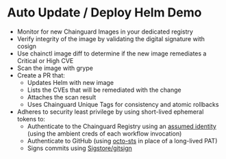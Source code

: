 # Auto Update / Deploy Helm Demo

* Monitor for new Chainguard Images in your dedicated registry
* Verify integrity of the image by validating the digital signature with cosign
* Use chainctl image diff to determine if the new image remediates a Critical or High CVE
* Scan the image with grype
* Create a PR that:
  * Updates Helm with new image
  * Lists the CVEs that will be remediated with the change
  * Attaches the scan result
  * Uses Chainguard Unique Tags for consistency and atomic rollbacks
* Adheres to security least privilege by using short-lived ephemeral tokens to:
  * Authenticate to the Chainguard Registry using an [assumed identity](https://edu.chainguard.dev/chainguard/administration/iam-organizations/assumable-ids/) (using the ambient creds of each workflow invocation)
  * Authenticate to GitHub (using [octo-sts](https://www.chainguard.dev/unchained/the-end-of-github-pats-you-cant-leak-what-you-dont-have) in place of a long-lived PAT) 
  * Signs commits using [Sigstore/gitsign](https://docs.sigstore.dev/cosign/signing/gitsign/)
